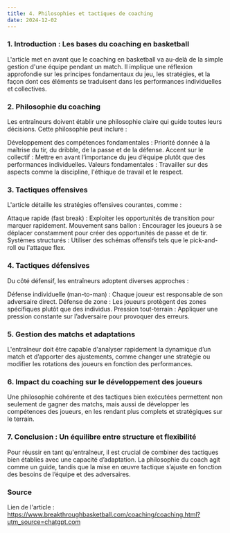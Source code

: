 ```yaml
---
title: 4. Philosophies et tactiques de coaching
date: 2024-12-02
---
```


### 1. Introduction : Les bases du coaching en basketball

L'article met en avant que le coaching en basketball va au-delà de la simple gestion d'une équipe pendant un match. Il implique une réflexion approfondie sur les principes fondamentaux du jeu, les stratégies, et la façon dont ces éléments se traduisent dans les performances individuelles et collectives.

### 2. Philosophie du coaching

Les entraîneurs doivent établir une philosophie claire qui guide toutes leurs décisions. Cette philosophie peut inclure :

Développement des compétences fondamentales : Priorité donnée à la maîtrise du tir, du dribble, de la passe et de la défense.
Accent sur le collectif : Mettre en avant l’importance du jeu d’équipe plutôt que des performances individuelles.
Valeurs fondamentales : Travailler sur des aspects comme la discipline, l'éthique de travail et le respect.

### 3. Tactiques offensives

L'article détaille les stratégies offensives courantes, comme :

Attaque rapide (fast break) : Exploiter les opportunités de transition pour marquer rapidement.
Mouvement sans ballon : Encourager les joueurs à se déplacer constamment pour créer des opportunités de passe et de tir.
Systèmes structurés : Utiliser des schémas offensifs tels que le pick-and-roll ou l'attaque flex.

### 4. Tactiques défensives

Du côté défensif, les entraîneurs adoptent diverses approches :

Défense individuelle (man-to-man) : Chaque joueur est responsable de son adversaire direct.
Défense de zone : Les joueurs protègent des zones spécifiques plutôt que des individus.
Pression tout-terrain : Appliquer une pression constante sur l’adversaire pour provoquer des erreurs.

### 5. Gestion des matchs et adaptations

L'entraîneur doit être capable d'analyser rapidement la dynamique d’un match et d’apporter des ajustements, comme changer une stratégie ou modifier les rotations des joueurs en fonction des performances.

### 6. Impact du coaching sur le développement des joueurs

Une philosophie cohérente et des tactiques bien exécutées permettent non seulement de gagner des matchs, mais aussi de développer les compétences des joueurs, en les rendant plus complets et stratégiques sur le terrain.

### 7. Conclusion : Un équilibre entre structure et flexibilité

Pour réussir en tant qu'entraîneur, il est crucial de combiner des tactiques bien établies avec une capacité d’adaptation. La philosophie du coach agit comme un guide, tandis que la mise en œuvre tactique s’ajuste en fonction des besoins de l’équipe et des adversaires.

### Source

Lien de l'article : https://www.breakthroughbasketball.com/coaching/coaching.html?utm_source=chatgpt.com